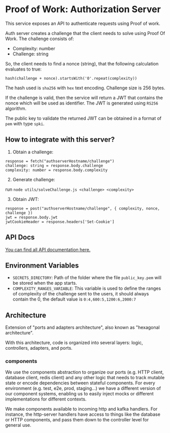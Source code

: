 # Proof of Work: Authorization Server

This service exposes an API to authenticate requests using Proof of work.

Auth server creates a challenge that the client needs to solve using Proof Of Work. The challenge consists of:

- Complexity: number
- Challenge: string

So, the client needs to find a nonce (string), that the following calculation evaluates to true:

```
hash(challenge + nonce).startsWith('0'.repeat(complexity))
```

The hash used is `sha256` with `hex` text encoding. Challenge size is 256 bytes.

If the challenge is valid, then the service will return a JWT that contains the nonce which will be used as identifier. The JWT is generated using `RS256` algorithm.

The public key to validate the returned JWT can be obtained in a format of `pem` with type `spki`.

## How to integrate with this server?

1. Obtain a challenge:

```pseudo-code
response = fetch("authserverHostname/challenge")
challenge: string = response.body.challenge
complexity: number = response.body.complexity
```

2. Generate challenge:

run `node utils/solveChallenge.js <challenge> <complexity>`

3. Obtain JWT:

```pseudo-code
response = post("authserverHostname/challenge", { complexity, nonce, challenge })
jwt = response.body.jwt
jwtCookieHeader = response.headers['Set-Cookie']
```

## API Docs

[You can find all API documentation here.](docs/API/AUTH_API.md)

## Environment Variables

- `SECRETS_DIRECTORY`: Path of the folder where the file `public_key.pem` will be stored when the app starts.
- `COMPLEXITY_RANGES_VARIABLE`: This variable is used to define the ranges of complexity of the challenge sent to the users, it should always contain the 0, the default value is `0:4,600:5,1200:6,2000:7`

## Architecture

Extension of "ports and adapters architecture", also known as "hexagonal architecture".

With this architecture, code is organized into several layers: logic, controllers, adapters, and ports.

### components

We use the components abstraction to organize our ports (e.g. HTTP client, database client, redis client) and any other logic that needs to track mutable state or encode dependencies between stateful components. For every environment (e.g. test, e2e, prod, staging...) we have a different version of our component systems, enabling us to easily inject mocks or different implementations for different contexts.

We make components available to incoming http and kafka handlers. For instance, the http-server handlers have access to things like the database or HTTP components, and pass them down to the controller level for general use.

